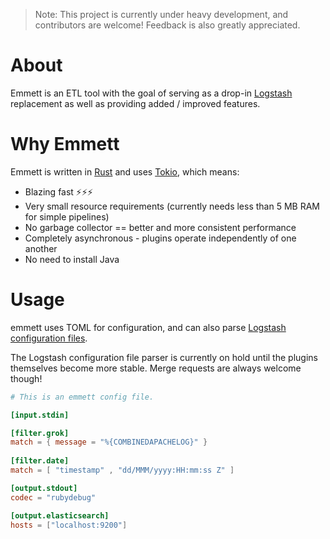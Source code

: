 > Note: This project is currently under heavy development, and contributors are welcome! Feedback is also greatly appreciated.

# About

Emmett is an ETL tool with the goal of serving as a drop-in [Logstash](https://www.elastic.co/products/logstash) replacement as well as
providing added / improved features.

# Why Emmett

Emmett is written in [Rust](https://www.rust-lang.org/) and uses [Tokio](https://tokio.rs/), which means:

- Blazing fast ⚡⚡⚡
- Very small resource requirements (currently needs less than 5 MB RAM for simple pipelines)
- No garbage collector == better and more consistent performance
- Completely asynchronous - plugins operate independently of one another
- No need to install Java

# Usage

emmett uses TOML for configuration, and can also parse [Logstash configuration files](https://www.elastic.co/guide/en/logstash/7.0/configuration-file-structure.html).

The Logstash configuration file parser is currently on hold until the plugins themselves become more stable.
Merge requests are always welcome though!

```toml
# This is an emmett config file.

[input.stdin]

[filter.grok]
match = { message = "%{COMBINEDAPACHELOG}" }
    
[filter.date]
match = [ "timestamp" , "dd/MMM/yyyy:HH:mm:ss Z" ]	

[output.stdout]
codec = "rubydebug"

[output.elasticsearch]
hosts = ["localhost:9200"]
```
